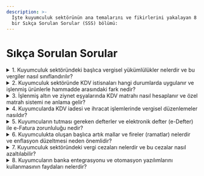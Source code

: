 ```yaml
---
description: >-
  İşte kuyumculuk sektörünün ana temalarını ve fikirlerini yakalayan 8 soruluk
  bir Sıkça Sorulan Sorular (SSS) bölümü:
---
```


# Sıkça Sorulan Sorular



<details>

<summary>1. Kuyumculuk sektöründeki başlıca vergisel yükümlülükler nelerdir ve bu vergiler nasıl sınıflandırılır?</summary>

Kuyumculuk sektörü, Türkiye ekonomisinde önemli bir yere sahip olup, çeşitli vergisel yükümlülüklere tabidir. Kuyumcuların yaptığı işin niteliği ticari olduğundan, ticari kazanç üzerinden vergilendirilirler. Bu vergiler genel olarak şu şekilde sıralanabilir:

* **Gelir Vergisi:** Gerçek kişi işletme sahipleri için geçerlidir. İşletmenin safi kazancı üzerinden %15'ten başlayıp %40'a kadar çıkabilen oranlarda (2024 itibarıyla) vergilendirilir. Yıllık beyanname ile beyan edilir.
* **Kurumlar Vergisi:** Anonim veya limited şirket gibi tüzel kişi işletmeler için geçerlidir. Kurum kazançları üzerinden %20 oranında (2024 itibarıyla) vergi alınır ve yıl içinde ödenen geçici vergiler mahsup edilebilir.
* **Katma Değer Vergisi (KDV):** Kuyumculuk sektöründe en çok tartışılan vergidir. Değerli metallerin ve taşların ticaretinde özel düzenlemeler bulunur. İşlenmemiş külçe altın ve külçe gümüş teslimleri KDV'den istisnadır. Ancak işlenmiş altın, gümüş ve diğer değerli madenlerden mamul ürünler genellikle %20 oranında KDV'ye tabidir.
* **Özel Tüketim Vergisi (ÖTV):** Bazı kıymetli eşyalar, özellikle değerli taşlar ve mücevherat için ÖTV uygulanabilir. Oranlar ürün cinsine ve işlem niteliğine göre değişebilir.

</details>

<details>

<summary>2. Kuyumculuk sektöründe KDV istisnaları hangi durumlarda uygulanır ve işlenmiş ürünlerle hammadde arasındaki fark nedir?</summary>

Kuyumculuk sektöründe KDV istisnası, belirli işlemler için uygulanan özel bir düzenlemedir. Katma Değer Vergisi Kanunu'nun 17/4-g maddesine göre:

* **Külçe altın ve külçe gümüş teslimleri** KDV'den istisnadır. Bu istisnanın amacı, değerli madenlerin işlenmeden satılmasında KDV yükünün oluşmasını engellemektir. İstisna, altının saf halde ve işlenmemiş olması şartına bağlıdır (24 ayar has altın, bar veya granül form).
* **İşlenmemiş kıymetli taşların (elmas, pırlanta, yakut, zümrüt vb.) ithalatı ve teslimi** de KDV'den muaftır. Bu istisna ham haldeki değerli taşlar için geçerlidir.
* **Sikke altın teslimleri** de külçe altına benzer şekilde KDV'den muaftır, ancak bu istisna sikke altının kıymetli eşya olarak değil, ödeme aracı veya tasarruf amacıyla kullanılması halinde geçerlidir.



**Önemli fark:** Ziynet eşyası ve işlenmiş ürünler ile hammadde arasındaki ayrım kritiktir. Örneğin, işlenmiş bir altın bilezik veya kolye gibi ziynet eşyası satıldığında, %20 oranında KDV hesaplanması zorunludur. Ancak aynı miktarda saf külçe altın satışı bu vergiden muaftır. İşlenmiş gümüş ürünler de KDV'ye tabidirken, külçe gümüş teslimi muaftır.

</details>

<details>

<summary>3. İşlenmiş altın ve ziynet eşyalarında KDV matrahı nasıl hesaplanır ve özel matrah sistemi ne anlama gelir?</summary>

KDV Kanunu'nun 23/e maddesi uyarınca, altından imal edilmiş veya içinde altın bulunan ziynet eşyaları ile sikke altınların tesliminde **özel matrah sistemi** uygulanır. Bu, KDV'nin yalnızca ürünün işçilik görmesiyle kazanılan değer kısmı (altın hariç kısım) üzerinden hesaplandığı anlamına gelir. Saf altın değeri KDV'den muaftır.

Hesaplama adımları şöyledir:

1. **Saf Altın Miktarı:** Ürünün toplam altın ağırlığı ve ayarına göre içerisindeki saf altın miktarı belirlenir (örneğin 22 ayar altın için %91,67 saf altın).
2. **Güncel Altın Fiyatı:** Satışın yapıldığı günden bir önceki iş gününde Borsa İstanbul'da oluşan 24 ayar külçe altının kapanış fiyatı esas alınır.
3. **Altın Değeri Hesabı:** Saf altın miktarı (gram) ile 24 ayar gram fiyatı çarpılarak külçe altın bedeli bulunur. Ürün 22 ayar ise fiyat buna göre ayarlanır.
4. **KDV Matrahı:** Toplam satış bedelinden bulunan külçe altın bedeli düşülür. Geriye kalan tutar (işçilik, tasarım, kar payı vb.) KDV matrahını oluşturur.
5. **KDV Hesabı:** Kalan matrah tutarına o mal için geçerli KDV oranı (%20) uygulanarak vergi tutarı bulunur.

Bu sistem sayesinde, külçe altının saf değeri vergiden muaf tutulurken, sadece yaratılan katma değer vergilendirilmiş olur. Kredi kartı veya vadeli satışlarda tahsil edilen vade farkı da yalnızca vergiye tabi kısma isabet eden tutar üzerinden KDV'ye tabidir.

</details>

<details>

<summary>4. Kuyumcularda KDV iadesi ve ihracat işlemlerinde vergisel düzenlemeler nasıldır?</summary>



</details>

<details>

<summary>5. Kuyumcuların tutması gereken defterler ve elektronik defter (e-Defter) ile e-Fatura zorunluluğu nedir?</summary>

Kuyumculuk işletmeleri, vergi mevzuatı çerçevesinde belirli defterleri tutmak zorundadır. Bu defterler, muhasebe işlemlerinin düzgün yürütülmesi ve vergi beyanlarının doğru yapılması açısından önemlidir. Başlıca tutulması gereken defterler işletme hesabı defteri ve yevmiye defteridir. Bu defterler Vergi Usul Kanunu (VUK) hükümlerine uygun olarak tutulmalıdır.

Son yıllarda birçok sektörde olduğu gibi kuyumculuk sektöründe de e-Fatura ve e-Defter uygulamaları yaygınlaşmıştır. VUK'a göre, belirli bir ciroyu aşan kuyumculuk işletmeleri için bu uygulamalar zorunlu hale gelmiştir:

* **E-Fatura Zorunluluğu:** 2024 yılı itibarıyla brüt satış hasılatı 5 milyon TL ve üzeri olan kuyumcu işletmeleri e-Fatura sistemine dahil olmak zorundadır. E-fatura, mali denetimlerin kolaylaştırılması ve vergi kaçakçılığının önlenmesi amacıyla önemlidir.
* **E-Defter Zorunluluğu:** Kuyumcuların muhasebe kayıtlarını (yevmiye defteri ve büyük defter gibi) elektronik ortamda tutmasını ve GİB'e sunmasını gerektirir.

Özel matrah uygulamasında, e-fatura sisteminde "Özel Matrah" tipindeki faturalar kullanılarak külçe altın bedeli matrahtan düşülerek sadece işçilik kısmı üzerinden KDV hesaplanması sağlanır.

</details>

<details>

<summary>6. Kuyumculukta oluşan başlıca artık mallar ve fireler (ramatlar) nelerdir ve enflasyon düzeltmesi neden önemlidir?</summary>

Kuyumculuk üretim süreçlerinde, değerli madenlerin işlenmesi sırasında çeşitli artık mallar ve fireler (ramatlar) oluşur. Bunlara örnek olarak:

* **Ocak firesi:** Altın eritme ocağından çıkan fireler.
* **Döküm firesi:** Döküm sırasında oluşan fire.
* **Değiştirme firesi:** Elde edilen parçaların hasla değiştirilmesi sırasında ortaya çıkan kayıp.
* **Dış döküm firesi:** Dökümün dışarıda yaptırılması sırasında oluşan fire.
* **Toz eritme firesi:** Atölyedeki tezgahlarda oluşan tozların eritilmesiyle ortaya çıkan fire.
* **Sade tezgah firesi ve artıkları:** Montürlerin temizlenmesi, ilave ve çıkarmalar sırasında oluşan fire.
* **Cila ve mıhlama tezgah fireleri:** Cilalama ve taş mıhlama aşamalarında oluşan fireler.

Bu firelerin doğru tespiti, işletmenin gerçek maliyet ve karını belirlemek için önemlidir.

**Enflasyon düzeltmesi** ise, özellikle yüksek enflasyon dönemlerinde işletmelerin mali tablolarında yer alan parasal olmayan varlıkların (altın, gümüş, değerli taşlar, ziynet eşyaları gibi stoklar) enflasyonun etkilerinden arındırılması işlemidir. VUK'un 298. maddesi uyarınca, yurt içi üretici fiyat endeksinde (Yİ-ÜFE) %100'den fazla artış ve üçer aylık dönemlerde %10'dan fazla artış olması durumunda zorunlu hale gelir. Bu düzeltme, işletmelerin gerçek mali durumlarını daha doğru yansıtmasını, vergi yükümlülüklerinin doğru hesaplanmasını ve enflasyon nedeniyle yapay olarak düşük görünen vergi matrahlarının düzeltilmesini sağlar.

</details>

<details>

<summary>7. Kuyumculuk sektöründeki vergi cezaları nelerdir ve bu cezalar nasıl azaltılabilir?</summary>



Kuyumculuk işletmeleri, vergi yükümlülüklerini yerine getirmemeleri halinde Vergi Usul Kanunu (VUK) kapsamında çeşitli cezalarla karşılaşabilirler:

* **Vergi Ziyaı Cezası:** Vergi beyannamesinde eksik bilgi verilmesi veya beyanname verilmemesi durumunda uygulanır. Vergi kaybının oluştuğu durumlarda %50 ile %100 oranında ceza kesilebilir. Vergi ziyaına ek olarak aylık %3,5 gecikme faizi (Kasım 2023 itibarıyla) uygulanır. Sahte fatura kullanımı gibi vergi suçlarında ise KDV ve Gelir Vergisi bakımından 3 kat ceza kesilebilir.
* **Usulsüzlük Cezası:** Defter ve belgelerin usulüne uygun tutulmaması veya vergi dairesine geç bildirilmesi gibi durumlarda uygulanır. İşletmenin büyüklüğüne göre cezalar değişir.
* **Kaçakçılık Suçları ve Cezaları:** Vergi kaçırma veya yanıltıcı beyanda bulunma gibi ağır ihlallerde devreye girer. Hem vergi ziyaı cezası hem de hapis cezası gibi ağır yaptırımlar uygulanabilir.

**Cezaları azaltma yöntemleri:**

* **Etkin Pişmanlık:** Vergi incelemesi başlamadan geriye dönük olarak vergi beyanname bildirimi sağlanması ile kesilmeyen vergiler ve gecikme zammı ödenerek cezalar düşürülebilir.
* **Uzlaşma:** Vergi incelemesi sonrası kesilen vergi cezalarının %60 ile %80 oranında silinmesini sağlayabilir. Tarhiyat öncesi ve tarhiyat sonrası uzlaşma olmak üzere iki türü bulunur.
* Vergi avukatından alınmış özelgeler veya iç koordinasyon kararları, vergi incelemesi yapan müfettişlere açıklanarak hatalı cezaların önüne geçilebilir.

</details>

<details>

<summary>8. Kuyumcuların banka entegrasyonu ve otomasyon yazılımlarını kullanmasının faydaları nelerdir?</summary>

Kuyumculuk sektöründe, Sarraf Pro gibi yapay zeka destekli banka entegrasyon ve otomasyon yazılımlarının kullanılması, iş süreçlerini önemli ölçüde kolaylaştırmaktadır. Bu tür yazılımların sunduğu başlıca faydalar şunlardır:

* **Süreç Otomasyonu:** Banka hareketleri üzerinden e-Fatura, gider pusulası, stok takibi ve satışların otomatikleştirilmesini sağlar. Bu, manuel işlem yükünü azaltır ve hata oranını düşürür.
* **Anlık Banka Takibi:** Gelen ve giden tüm banka hareketleri anlık olarak görüntülenebilir. Hatalı veya riskli kelimelere karşı uyarılar ekleyerek finansal güvenliği artırır.
* **Otomatik Fatura Oluşturma:** Bankalardan gelen hareketlerin Gram, Kur ve Saflık derecesi gibi seçeneklerle otomatik hesaplanarak faturalandırılmasını sağlar. Bu, e-fatura zorunluluğu olan işletmeler için büyük kolaylık sunar.
* **Stok Takibi:** Satış ve alış yapılan değerli maden veya döviz stoklarının anlık olarak sistemden takip edilmesine olanak tanır.
* **Mali Müşavir Dostu:** Mevzuata uygun bir şekilde süreçleri hazırlar ve mali müşavirlerle birebir iletişim halinde kalarak beyanname ve kayıt süreçlerini kolaylaştırır.
* **Masak Sorgulama:** Hesaba gelen tüm hareketlerin TCKN/VKN verilerini alarak otomatik Masak sorgulaması yapar, böylece KVKK süreç yönetimi ve uyum sağlanır.
* **Güvenlik:** Verilerin PCI-DSS ve KVKK standartlarına uygun olarak güvenli bir şekilde barındırılmasını garanti eder.

Bu otomasyon sistemleri, kuyumcuların bankacılık hareketlerini anlık takip etmesine, işlemleri hızlandırmasına ve ekibiyle güvenli bir şekilde çalışmasına yardımcı olarak verimliliği artırır ve olası vergi hatalarını minimize eder.

</details>
